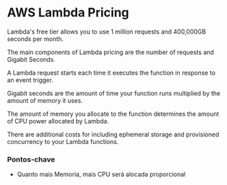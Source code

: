 
# AWS Lambda Pricing

Lambda's free tier allows you to use 1 million requests and
400,000GB seconds per month.

The main components of Lambda pricing are the number
of requests and Gigabit Seconds.

A Lambda request starts each time it executes the
function in response to an event trigger.

Gigabit seconds are the amount of time your function runs
multiplied by the amount of memory it uses.

The amount of memory you allocate to the function
determines the amount of CPU power allocated by
Lambda.

There are additional costs for including ephemeral storage
and provisioned concurrency to your Lambda functions.



### Pontos-chave

- Quanto mais Memoria, mais CPU será alocada
proporcional